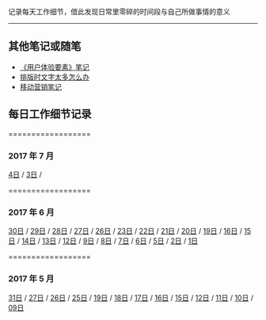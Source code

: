 记录每天工作细节，借此发现日常里零碎的时间段与自己所做事情的意义

---

## 其他笔记或随笔
* [《用户体验要素》笔记](https://github.com/foreverZ133/diary-of-work/blob/master/note/%E3%80%8A%E7%94%A8%E6%88%B7%E4%BD%93%E9%AA%8C%E8%A6%81%E7%B4%A0%E3%80%8B.md)
* [排版时文字太多怎么办](https://github.com/foreverZ133/diary-of-work/blob/master/note/文字太多怎么办.md)
* [移动营销笔记](https://github.com/foreverZ133/diary-of-work/blob/master/note/移动营销.md)


## 每日工作细节记录
==================
### 2017 年 7 月
[4日](https://github.com/foreverZ133/diary-of-work/blob/master/2017/06/20170704.md) /
[3日](https://github.com/foreverZ133/diary-of-work/blob/master/2017/06/20170703.md) /

==================
### 2017 年 6 月
[30日](https://github.com/foreverZ133/diary-of-work/blob/master/2017/06/20170630.md) /
[29日](https://github.com/foreverZ133/diary-of-work/blob/master/2017/06/20170629.md) /
[28日](https://github.com/foreverZ133/diary-of-work/blob/master/2017/06/20170628.md) /
[27日](https://github.com/foreverZ133/diary-of-work/blob/master/2017/06/20170627.md) /
[26日](https://github.com/foreverZ133/diary-of-work/blob/master/2017/06/20170626.md) /
[23日](https://github.com/foreverZ133/diary-of-work/blob/master/2017/06/20170623.md) /
[22日](https://github.com/foreverZ133/diary-of-work/blob/master/2017/06/20170622.md) /
[21日](https://github.com/foreverZ133/diary-of-work/blob/master/2017/06/20170621.md) /
[20日](https://github.com/foreverZ133/diary-of-work/blob/master/2017/06/20170620.md) /
[19日](https://github.com/foreverZ133/diary-of-work/blob/master/2017/06/20170619.md) /
[16日](https://github.com/foreverZ133/diary-of-work/blob/master/2017/06/20170616.md) /
[15日](https://github.com/foreverZ133/diary-of-work/blob/master/2017/06/20170615.md) /
[14日](https://github.com/foreverZ133/diary-of-work/blob/master/2017/06/20170614.md) /
[13日](https://github.com/foreverZ133/diary-of-work/blob/master/2017/06/20170613.md) /
[12日](https://github.com/foreverZ133/diary-of-work/blob/master/2017/06/20170612.md) /
[9日](https://github.com/foreverZ133/diary-of-work/blob/master/2017/06/20170609.md) /
[8日](https://github.com/foreverZ133/diary-of-work/blob/master/2017/06/20170608.md) / 
[7日](https://github.com/foreverZ133/diary-of-work/blob/master/2017/06/20170607.md) / 
[6日](https://github.com/foreverZ133/diary-of-work/blob/master/2017/06/20170606.md) / 
[5日](https://github.com/foreverZ133/diary-of-work/blob/master/2017/06/20170605.md) / 
[2日](https://github.com/foreverZ133/diary-of-work/blob/master/2017/06/20170602.md) / 
[1日](https://github.com/foreverZ133/diary-of-work/blob/master/2017/06/20170601.md)

==================
### 2017 年 5 月
[31日](https://github.com/foreverZ133/diary-of-work/blob/master/2017/05/20170531.md) / 
[27日](https://github.com/foreverZ133/diary-of-work/blob/master/2017/05/20170527.md) / 
[26日](https://github.com/foreverZ133/diary-of-work/blob/master/2017/05/20170526.md) / 
[25日](https://github.com/foreverZ133/diary-of-work/blob/master/2017/05/20170525.md) / 
[19日](https://github.com/foreverZ133/diary-of-work/blob/master/2017/05/20170519.md) / 
[18日](https://github.com/foreverZ133/diary-of-work/blob/master/2017/05/20170518.md) / 
[17日](https://github.com/foreverZ133/diary-of-work/blob/master/2017/05/20170517.md) / 
[16日](https://github.com/foreverZ133/diary-of-work/blob/master/2017/05/20170516.md) / 
[15日](https://github.com/foreverZ133/diary-of-work/blob/master/2017/05/20170515.md) / 
[12日](https://github.com/foreverZ133/diary-of-work/blob/master/2017/05/20170512.md) / 
[11日](https://github.com/foreverZ133/diary-of-work/blob/master/2017/05/20170511.md) / 
[10日](https://github.com/foreverZ133/diary-of-work/blob/master/2017/05/20170510.md) / 
[09日](https://github.com/foreverZ133/diary-of-work/blob/master/2017/05/20170509.md)